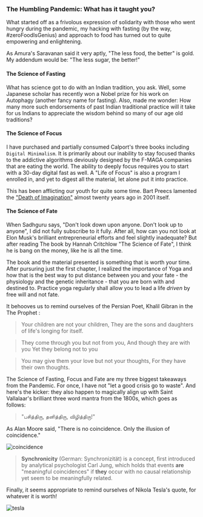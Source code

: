 <!-- title: Pandemic Lessons  -->

### The Humbling Pandemic: What has it taught you? 

What started off as a frivolous expression of solidarity with those who went hungry during the pandemic, my hacking with fasting (by the way, #zeroFoodIsGenius) and approach to food has turned out to quite empowering and enlightening. 

As Amura's Saravanan said it very aptly, "The less food, the better" is gold. My addendum would be: "The less sugar, the better!" 

#### The Science of Fasting 

What has science got to do with an Indian tradition, you ask. Well, some Japanese scholar has recently won a Nobel prize for his work on Autophagy (another fancy name for fasting). Also,  made me wonder: How many more such endorsements of past Indian traditional practice will it take for us Indians to appreciate the wisdom behind so many of our age old traditions? 

#### The Science of Focus 

I have purchased and partially consumed Calport's three books including ```Digital Minimalism```. It is primarily about our inability to stay focused thanks to the addictive algorithms deviously designed by the F-MAGA companies that are eating the world. The ability to deeply focus requires you to start with a 30-day digital fast as well. A "Life of Focus" is also a program I enrolled in, and yet to digest all the material, let alone put it into practice. 

This has been afflicting our youth for quite some time. Bart Preecs lamented the ["Death of Imagination"](https://www.informit.com/articles/article.aspx?p=23094#:~:text=In%20his%20book%20Sibling%20Society,pictures%20in%20our%20mind's%20eye.)  almost twenty years ago in 2001 itself. 

#### The Science of Fate

When Sadhguru says, "Don't look down upon anyone. Don't look up to anyone", I did not fully subscribe to it fully. After all, how can you not look at Elon Musk's brilliant entrepreneurial efforts and feel slightly inadequate? But after reading The book by Hannah Critchlow "The Science of Fate", I think he is bang on the money, like he is all the time. 

The book and the material presented is something that is worth your time. After pursuring just the first chapter, I realized the importance of Yoga and how that is the best way to put distance between you and your fate - the physiology and the genetic inheritance - that you are born with and destined to. Practice yoga regularly shall allow you to lead a life _driven_ by free will and not fate.  

It behooves us to remind ourselves of the Persian Poet, Khalil Gibran in the The Prophet :

>Your children are not your children, 
They are the sons and daughters of life's longing for itself.

> They come through you but not from you, 
> And though they are with you 
>Yet they belong not to you

>You may give them your love but not your thoughts,
> For they have their own thoughts.

The Science of Fasting, Focus and Fate are my three biggest takeaways from the Pandemic. For once, I have not "let a good crisis go to waste". And here's the kicker: they also happen to magically align up with Saint Vallalaar's brilliant three word mantra from the 1800s, which goes as follows:

> "பசித்திரு, தனித்திரு, விழித்திரு!"

As Alan Moore said, "There is no coincidence. Only the illusion of coincidence."


![coincidence](https://i.pinimg.com/originals/28/37/fc/2837fce8d6934262d6be91f852d8ae35.jpg)

> **Synchronicity** (German: Synchronizität) is a concept, first introduced by analytical psychologist Carl Jung, which holds that events **are** "meaningful coincidences" if **they** occur with no causal relationship yet seem to be meaningfully related.

Finally, it seems appropriate to remind ourselves of Nikola Tesla's quote, for whatever it is worth!

![tesla](https://www.magicalquote.com/wp-content/uploads/2018/07/The-day-science-begins-to-study-non-physical-phenomena-it-will-make-more-progress-in-one-decade-than-in-all-the-previous-centuries-of-its-existence.jpg) 


